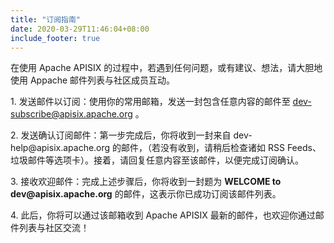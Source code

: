 ```yaml
---
title: "订阅指南"
date: 2020-03-29T11:46:04+08:00
include_footer: true
---
```


<div>
  <section>
  <p>在使用 Apache APISIX 的过程中，若遇到任何问题，或有建议、想法，请大胆地使用 Appache 邮件列表与社区成员互动。</p>
  <p>1. 发送邮件以订阅：使用你的常用邮箱，发送一封包含任意内容的邮件至 <a href="mailto:dev-subscribe@apisix.apache.org">dev-subscribe@apisix.apache.org</a> 。</p>
  <p>2. 发送确认订阅邮件：第一步完成后，你将收到一封来自 dev-help@apisix.apache.org 的邮件，（若没有收到，请稍后检查诸如 RSS Feeds、垃圾邮件等选项卡）。接着，请回复任意内容至该邮件，以便完成订阅确认。</p>
  <p>3. 接收欢迎邮件：完成上述步骤后，你将收到一封题为 <strong>WELCOME to dev@apisix.apache.org</strong> 的邮件，这表示你已成功订阅该邮件列表。</p>
  <p>4. 此后，你将可以通过该邮箱收到 Apache APISIX 最新的邮件，也欢迎你通过邮件列表与社区交流！</p>
  </section>
</div>